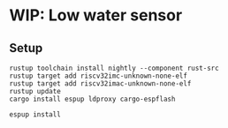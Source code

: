 # WIP: Low water sensor

## Setup

```
rustup toolchain install nightly --component rust-src
rustup target add riscv32imc-unknown-none-elf
rustup target add riscv32imac-unknown-none-elf
rustup update
cargo install espup ldproxy cargo-espflash

espup install
```